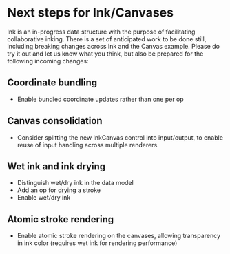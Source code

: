 # Next steps for Ink/Canvases

Ink is an in-progress data structure with the purpose of facilitating collaborative inking.  There is a set of anticipated work to be done still, including breaking changes across Ink and the Canvas example.  Please do try it out and let us know what you think, but also be prepared for the following incoming changes:

## Coordinate bundling
- Enable bundled coordinate updates rather than one per op

## Canvas consolidation
- Consider splitting the new InkCanvas control into input/output, to enable reuse of input handling across multiple renderers.

## Wet ink and ink drying
- Distinguish wet/dry ink in the data model
- Add an op for drying a stroke
- Enable wet/dry ink

## Atomic stroke rendering
- Enable atomic stroke rendering on the canvases, allowing transparency in ink color (requires wet ink for rendering performance)
